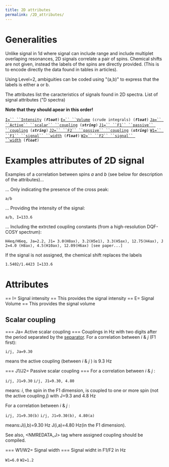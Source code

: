 ```yaml
---
title: 2D attributes
permalink: /2D_attributes/
---
```


Generalities
============

Unlike signal in 1d where signal can include range and include multiplet
overlaping resonances, 2D signals correlate a pair of spins. Chemical
shifts are not given, instead the labels of the spins are directly
provided. (This is to encode directly the data found in tables in
articles).

Using Level=2, ambiguities can be coded using "(a,b)" to express that
the labels is either a or b.

The attributes list the caracteristics of signals found in 2D spectra.
List of signal attributes ("D spectra)

**Note that they should apear in this order!**

[`I=`` ``Intensity`](/#I=_Signal_intensity "wikilink")` (`***`float`***`)`
[`E=`` ``Volume`](/#E=_Signal_Volume "wikilink")` (crude integrals) (`***`float`***`)`
[`Ja=`` ``Active`` ``scalar`` ``coupling`](/#Ja=_Active_scalar_coupling "wikilink")` (`***`string`***`)`
[`J1=`` ``F1`` ``passive`` ``coupling`](/#J1/J2=_Passive_scalar_coupling "wikilink")` (`***`string`***`)`
[`J2=`` ``F2`` ``passive`` ``coupling`](/#J1/J2=_Passive_scalar_coupling "wikilink")` (`***`string`***`)`
[`W1=`` ``F1`` ``signal`` ``width`](/#W1/J2=_Signal_width "wikilink")` (`***`float`***`)`
[`W2=`` ``F2`` ``signal`` ``width`](/#W1/J2=_Signal_width "wikilink")` (`***`float`***`)`

Examples attributes of 2D signal
================================

Examples of a correlation between spins *a* and *b* (see below for
description of the attributes)...

... Only indicating the presence of the cross peak:

`a/b`

... Providing the intensity of the signal:

`a/b, I=133.6`

... Including the extrcted coupling constants (from a high-resolution
DQF-COSY spectrum):

`H4eq/H6eq, Ja=2.2, J1= 3.0(H8ax), 3.2(H5e1), 3.3(H5ax), 12.75(H4ax), J2=4.0 (H8ax), 4.5(H10ax), 12.09(H6ax) [see paper...]`

If the signal is not assigned, the chemical shift replaces the labels

`1.5402/1.4423 I=133.6`

Attributes
==========

== I= Signal intensity == This provides the signal intensity == E=
Signal Volume == This provides the signal volume

Scalar coupling
---------------

=== Ja= Active scalar coupling === Couplings in Hz with two digits after
the period separated by the [separator](/separator "wikilink"). For a
correlation between *i* & *j* (F1 first):

`i/j, Ja=9.30`

means the active coupling (between *i* & *j* ) is 9.3 Hz

=== J1/J2= Passive scalar coupling === For a correlation between *i* &
*j* :

`i/j, J1=9.30`
`i/j, J1=9.30, 4.80`

means: *i*, the spin in the F1 dimension, is coupled to one or more spin
(not the active coupling *j*) with J=9.3 and 4.8 Hz

For a correlation between *i* & *j* :

`i/j, J1=9.30(b)`
`i/j, J1=9.30(b), 4.80(a)`

means:J(i,b)=9.30 Hz J(i,a)=4.80 Hz(in the F1 dimension).

See also, <NMREDATA_J> tag where assigned coupling should be compiled.

=== W1/W2= Signal width === Signal widht in F1/F2 in Hz

`W1=6.0`
`W2=1.2`